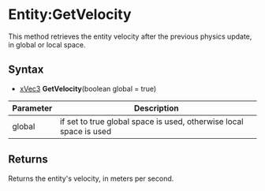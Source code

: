 # Entity:GetVelocity

This method retrieves the entity velocity after the previous physics update, in global or local space.

## Syntax

- [xVec3](xVec3.md) **GetVelocity**(boolean global = true)

| Parameter | Description |
| --- | --- |
| global | if set to true global space is used, otherwise local space is used |

## Returns

Returns the entity's velocity, in meters per second.
